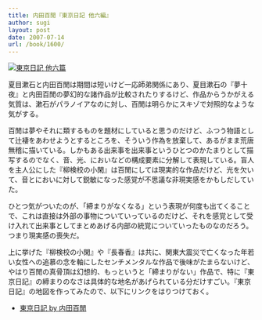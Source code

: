 ```yaml
---
title: 内田百閒『東京日記 他六編』
author: sugi
layout: post
date: 2007-07-14
url: /book/1600/
---
```

<a href="http://www.amazon.co.jp/exec/obidos/ASIN/4003112725/chezsugi-22/ref=nosim/" name="amazletlink" target="_blank"><img src="http://i1.wp.com/images-jp.amazon.com/images/G/09/icons/books/comingsoon_books.gif?w=660" alt="東京日記 他六篇" style="border: none;" class="alignleft" data-recalc-dims="1" /></a>

夏目漱石と内田百閒は期間は短いけど一応師弟関係にあり、夏目漱石の『夢十夜』と内田百閒の夢幻的な諸作品が比較されたりするけど、作品からうかがえる気質は、漱石がパラノイアなのに対し、百閒は明らかにスキゾで対照的なような気がする。

百閒は夢やそれに類するものを題材にしていると思うのだけど、ふつう物語として辻褄をあわせようとするところを、そういう作為を放棄して、あるがまま荒唐無稽に描いている。しかもある出来事を出来事というひとつのかたまりとして描写するのでなく、音、光、においなどの構成要素に分解して表現している。盲人を主人公にした『柳検校の小閑』は百閒にしては現実的な作品だけど、光を欠いて、音とにおいに対して鋭敏になった感覚が不思議な非現実感をかもしだしていた。

ひとつ気がついたのが、「締まりがなくなる」という表現が何度も出てくることで、これは直接は外部の事物についていっているのだけど、それを感覚として受け入れて出来事としてまとめあげる内部の統覚についていったものなのだろう。つまり現実感の喪失だ。

上に挙げた『柳検校の小閑』や『長春香』は共に、関東大震災で亡くなった年若い女性への追慕の念を軸にしたセンチメンタルな作品で後味がたまらないけど、やはり百閒の真骨頂は幻想的、もっというと「締まりがない」作品で、特に『東京日記』の締まりのなさは具体的な地名があげられている分だけすごい。『東京日記』の地図を作ってみたので、以下にリンクをはりつけておく。

  * [東京日記 by 内田百閒][1]


 [1]: http://maps.google.co.jp/maps/ms?ie=UTF8&hl=ja&msa=0&msid=102192057978036601298.00043528c593dec26f449&ll=35.684883,139.744441&spn=0.086725,0.147285&z=13&om=1
